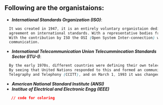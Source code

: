 ## Following are the organistaions:

* ***International Standards Organization (ISO)***:
```css
  It was created in 1947, it is an entirely voluntary organistaion dedicated to worldwide
  agreement on international standards. With a representative bodies from different countries.
  With the contribution by ISO the OSI (Open System Inter-connection) was created for network
  communication.
```
* ***International Telecommunication Union Telecummincation Standards Sector (ITU-I)***:
```css
  By the early 1970s, different countries were defining their own telecommunication standards.
  By seeing that United Nations responded to this and formed an community, Consultive Committee
  Telegraphy and Telephony (CCITT), and on March 1, 1993 it was changed to (ITU-I).
```
* ***American National Standard Institute (ANSI)***
* ***Institue of Electrical and Electronic Engg (IEEE)***
```css
   // code for coloring
```

